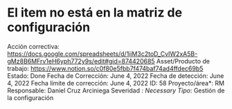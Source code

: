 # El item no está en la matriz de configuración

Acción correctiva: https://docs.google.com/spreadsheets/d/1ijM3c2toD_CvIW2xA5B-gMz8B6MFrv1eH6yph772y9s/edit#gid=874420685
Asset/Producto de trabajo: https://www.notion.so/c0f80e5fbb7f474baf74ad4ffdec69b5 
Estado: Done
Fecha de Corrección: June 4, 2022
Fecha de detección: June 4, 2022
Fecha límite de corrección: June 4, 2022
ID: 58
Proyecto/área*: RM
Responsable: Daniel Cruz Arciniega
Severidad *: Necessary
Tipo*: Gestión de la configuración